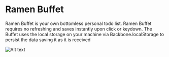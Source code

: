 # Ramen Buffet

Ramen Buffet is your own bottomless personal todo list. Ramen Buffet requires no refreshing and saves instantly upon click or keydown. The Buffet uses the local storage on your machine via Backbone.localStorage to persist the data saving it as it is received

![Alt text](https://raw.githubusercontent.com/evturn/alculator-node/master/assets/ramen-buffet.png)